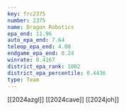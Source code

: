 ```yaml
---
key: frc2375
number: 2375
name: Dragon Robotics
epa_end: 11.96
auto_epa_end: 7.64
teleop_epa_end: 4.08
endgame_epa_end: 0.24
winrate: 0.4167
district_epa_rank: 1002
district_epa_percentile: 0.4436
type: Team
---
```

[[2024azgl]]
[[2024cave]]
[[2024joh]]
